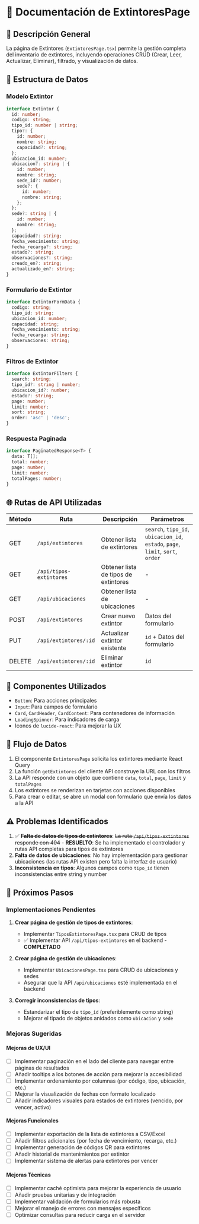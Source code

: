 # 🧯 Documentación de ExtintoresPage

## 📝 Descripción General
La página de Extintores (`ExtintoresPage.tsx`) permite la gestión completa del inventario de extintores, incluyendo operaciones CRUD (Crear, Leer, Actualizar, Eliminar), filtrado, y visualización de datos.

## 🔄 Estructura de Datos

### Modelo Extintor
```typescript
interface Extintor {
  id: number;
  codigo: string;
  tipo_id: number | string;
  tipo?: {
    id: number;
    nombre: string;
    capacidad?: string;
  };
  ubicacion_id: number;
  ubicacion?: string | {
    id: number;
    nombre: string;
    sede_id?: number;
    sede?: {
      id: number;
      nombre: string;
    };
  };
  sede?: string | {
    id: number;
    nombre: string;
  };
  capacidad?: string;
  fecha_vencimiento: string;
  fecha_recarga?: string;
  estado?: string;
  observaciones?: string;
  creado_en?: string;
  actualizado_en?: string;
}
```

### Formulario de Extintor
```typescript
interface ExtintorFormData {
  codigo: string;
  tipo_id: string;
  ubicacion_id: number;
  capacidad: string;
  fecha_vencimiento: string;
  fecha_recarga: string;
  observaciones: string;
}
```

### Filtros de Extintor
```typescript
interface ExtintorFilters {
  search: string;
  tipo_id?: string | number;
  ubicacion_id?: number;
  estado?: string;
  page: number;
  limit: number;
  sort: string;
  order: 'asc' | 'desc';
}
```

### Respuesta Paginada
```typescript
interface PaginatedResponse<T> {
  data: T[];
  total: number;
  page: number;
  limit: number;
  totalPages: number;
}
```

## 🌐 Rutas de API Utilizadas

| Método | Ruta | Descripción | Parámetros |
|--------|------|-------------|------------|
| GET | `/api/extintores` | Obtener lista de extintores | `search`, `tipo_id`, `ubicacion_id`, `estado`, `page`, `limit`, `sort`, `order` |
| GET | `/api/tipos-extintores` | Obtener lista de tipos de extintores | - |
| GET | `/api/ubicaciones` | Obtener lista de ubicaciones | - |
| POST | `/api/extintores` | Crear nuevo extintor | Datos del formulario |
| PUT | `/api/extintores/:id` | Actualizar extintor existente | `id` + Datos del formulario |
| DELETE | `/api/extintores/:id` | Eliminar extintor | `id` |

## 🧩 Componentes Utilizados
- `Button`: Para acciones principales
- `Input`: Para campos de formulario
- `Card`, `CardHeader`, `CardContent`: Para contenedores de información
- `LoadingSpinner`: Para indicadores de carga
- Iconos de `lucide-react`: Para mejorar la UX

## 🔄 Flujo de Datos
1. El componente `ExtintoresPage` solicita los extintores mediante React Query
2. La función `getExtintores` del cliente API construye la URL con los filtros
3. La API responde con un objeto que contiene `data`, `total`, `page`, `limit` y `totalPages`
4. Los extintores se renderizan en tarjetas con acciones disponibles
5. Para crear o editar, se abre un modal con formulario que envía los datos a la API

## ⚠️ Problemas Identificados
1. ✅ **~~Falta de datos de tipos de extintores~~**: ~~La ruta `/api/tipos-extintores` responde con 404~~ - **RESUELTO**: Se ha implementado el controlador y rutas API completas para tipos de extintores
2. **Falta de datos de ubicaciones**: No hay implementación para gestionar ubicaciones (las rutas API existen pero falta la interfaz de usuario)
3. **Inconsistencia en tipos**: Algunos campos como `tipo_id` tienen inconsistencias entre string y number

## 🚀 Próximos Pasos

### Implementaciones Pendientes
1. **Crear página de gestión de tipos de extintores**:
   - Implementar `TiposExtintoresPage.tsx` para CRUD de tipos
   - ✅ Implementar API `/api/tipos-extintores` en el backend - **COMPLETADO**

2. **Crear página de gestión de ubicaciones**:
   - Implementar `UbicacionesPage.tsx` para CRUD de ubicaciones y sedes
   - Asegurar que la API `/api/ubicaciones` esté implementada en el backend

3. **Corregir inconsistencias de tipos**:
   - Estandarizar el tipo de `tipo_id` (preferiblemente como string)
   - Mejorar el tipado de objetos anidados como `ubicacion` y `sede`

### Mejoras Sugeridas

#### Mejoras de UX/UI
- [ ] Implementar paginación en el lado del cliente para navegar entre páginas de resultados
- [ ] Añadir tooltips a los botones de acción para mejorar la accesibilidad
- [ ] Implementar ordenamiento por columnas (por código, tipo, ubicación, etc.)
- [ ] Mejorar la visualización de fechas con formato localizado
- [ ] Añadir indicadores visuales para estados de extintores (vencido, por vencer, activo)

#### Mejoras Funcionales
- [ ] Implementar exportación de la lista de extintores a CSV/Excel
- [ ] Añadir filtros adicionales (por fecha de vencimiento, recarga, etc.)
- [ ] Implementar generación de códigos QR para extintores
- [ ] Añadir historial de mantenimientos por extintor
- [ ] Implementar sistema de alertas para extintores por vencer

#### Mejoras Técnicas
- [ ] Implementar caché optimista para mejorar la experiencia de usuario
- [ ] Añadir pruebas unitarias y de integración
- [ ] Implementar validación de formularios más robusta
- [ ] Mejorar el manejo de errores con mensajes específicos
- [ ] Optimizar consultas para reducir carga en el servidor

